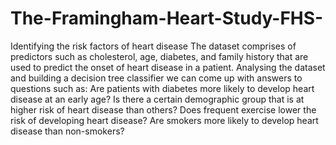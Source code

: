 # The-Framingham-Heart-Study-FHS-
Identifying the risk factors of heart disease
The dataset comprises of predictors such as cholesterol, age, diabetes, and family history that are used to predict the onset of heart disease in a patient.
Analysing the dataset and building a decision tree classifier we can come up with answers to questions such as:
Are patients with diabetes more likely to develop heart disease at an early age?
Is there a certain demographic group that is at higher risk of heart disease than others?
Does frequent exercise lower the risk of developing heart disease?
Are smokers more likely to develop heart disease than non-smokers?
